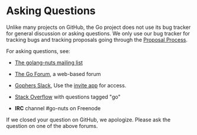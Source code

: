 # Asking Questions

Unlike many projects on GitHub, the Go project does not use its bug tracker for general discussion or asking questions. We only use our bug tracker for tracking bugs and tracking proposals going through the [Proposal Process](https://golang.org/s/proposal-process).

For asking questions, see:

* [The golang-nuts mailing list](https://groups.google.com/d/forum/golang-nuts)

* [The Go Forum](https://forum.golangbridge.org/), a web-based forum

* [Gophers Slack](https://gophers.slack.com), Use the [invite app](https://invite.slack.golangbridge.org/) for access.

* [Stack Overflow](http://stackoverflow.com/questions/tagged/go) with questions tagged "go"

* **IRC** channel #go-nuts on Freenode

If we closed your question on GitHub, we apologize. Please ask the question on one of the above forums.